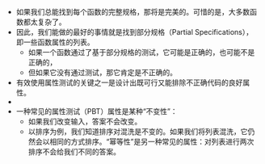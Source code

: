 - 如果我们总能找到每个函数的完整规格，那将是完美的。可惜的是，大多数函数都太复杂了。
- 因此，我们能做的最好的事情就是找到部分规格（Partial Specifications），即一些函数属性的列表。
	- 如果一个函数通过了基于部分规格的测试，它可能是正确的，也可能不是正确的，
	- 但如果它没有通过测试，那它肯定是不正确的。
- 有效使用属性测试的关键之一是设计出既可行又能排除不正确代码的良好属性。
-
- 一种常见的属性测试（PBT）属性是某种“不变性”：
	- 如果我们改变输入，答案不会改变。
	- 以排序为例，我们知道排序对混洗是不变的。如果我们将列表混洗，它仍然会以相同的方式排序。“幂等性”是另一种常见的属性：对列表进行两次排序不会给我们不同的答案。